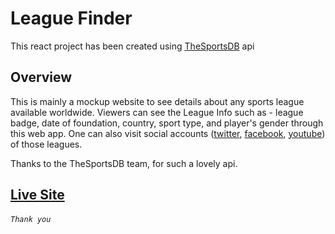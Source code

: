 # League Finder

This react project has been created using [TheSportsDB](https://www.thesportsdb.com)  api

## Overview
This is mainly a mockup website to see details about any sports league available worldwide. Viewers can see the League Info such as - league badge, date of foundation, country, sport type, and player's gender through this web app. One can also visit social accounts ([twitter](https://twitter.com), [facebook](https://facebook.com), [youtube](https://youtube.com)) of those leagues. 

Thanks to the TheSportsDB team, for such a lovely api. 

## [Live Site](https://league-finder.netlify.app/)

###### `Thank you`

